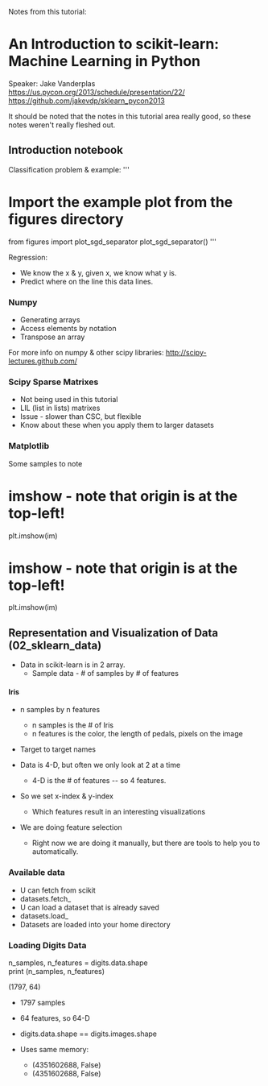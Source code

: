 Notes from this tutorial:
# An Introduction to scikit-learn: Machine Learning in Python
Speaker: Jake Vanderplas   
https://us.pycon.org/2013/schedule/presentation/22/   
https://github.com/jakevdp/sklearn_pycon2013   

It should be noted that the notes in this tutorial area really good, so these notes weren't really fleshed out.

## Introduction notebook

Classification problem & example:
'''
# Import the example plot from the figures directory
from figures import plot_sgd_separator
plot_sgd_separator()
'''
 
Regression: 
- We know the x & y, given x, we know what y is.
- Predict where on the line this data lines.

### Numpy 
- Generating arrays
- Access elements by notation 
- Transpose an array

For more info on numpy & other scipy libraries: 
http://scipy-lectures.github.com/

### Scipy Sparse Matrixes
- Not being used in this tutorial
- LIL (list in lists) matrixes
 - Issue - slower than CSC, but flexible 
- Know about these when you apply them to larger datasets

### Matplotlib
Some samples to note

# imshow - note that origin is at the top-left!
plt.imshow(im)

# imshow - note that origin is at the top-left!
plt.imshow(im)


## Representation and Visualization of Data (02_sklearn_data)
- Data in scikit-learn is in 2 array. 
    - Sample data - # of samples by # of features

#### Iris
- n samples by n features 
    - n samples is the # of Iris
    - n features is the color, the length of pedals, pixels on the image

- Target to target names
- Data is 4-D, but often we only look at 2 at a time
    - 4-D is the # of features -- so 4 features.
- So we set x-index & y-index
    -  Which features result in an interesting visualizations
- We are doing feature selection
    - Right now we are doing it manually, but there are tools to help you to automatically. 

### Available data 
- U can fetch from scikit
 - datasets.fetch_
- U can load a dataset that is already saved
 - datasets.load_
- Datasets are loaded into your home directory

### Loading Digits Data
n_samples, n_features = digits.data.shape   
print (n_samples, n_features)   

(1797, 64)    
- 1797 samples
- 64 features, so 64-D



- digits.data.shape == digits.images.shape
- Uses same memory:
    - (4351602688, False)   
    - (4351602688, False)   


